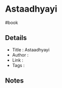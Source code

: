 # Astaadhyayi

#book

## Details

- Title   : Astaadhyayi
- Author  : 
- Link    :
- Tags    :

## Notes
